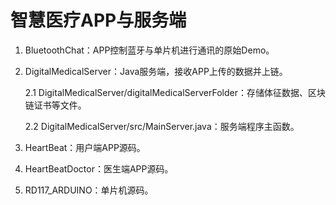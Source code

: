 # 智慧医疗APP与服务端

1. BluetoothChat：APP控制蓝牙与单片机进行通讯的原始Demo。
2. DigitalMedicalServer：Java服务端，接收APP上传的数据并上链。

   2.1 DigitalMedicalServer/digitalMedicalServerFolder：存储体征数据、区块链证书等文件。

   2.2 DigitalMedicalServer/src/MainServer.java：服务端程序主函数。
   
4. HeartBeat：用户端APP源码。
5. HeartBeatDoctor：医生端APP源码。
6. RD117_ARDUINO：单片机源码。
